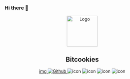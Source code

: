 ### Hi there 👋
<p align="center">
 <img width="100px" src="assets/bitcookies.svg" align="center" alt="Logo" />
 <h2 align="center">Bitcookies</h2>
</p>
<p align="center">
  <a href="https://ipmoz.com"> img	 </a>
  <a href="https://github.com/cdprf">
  	<img alt="Github" src="https://img.shields.io/badge/GitHub-100000?style=for-the-badge&logo=github&logoColor=white" />
  </a>
  <img alt="icon" src="https://img.shields.io/badge/Windows-0078D6?style=for-the-badge&logo=windows&logoColor=white" />
  <img alt="icon" src="https://img.shields.io/badge/macOS-000000?style=for-the-badge&logo=apple&logoColor=white" />
  <img alt="icon" src="https://img.shields.io/badge/Linux-f75927?style=for-the-badge&logo=Linux&logoColor=white" />
  <img alt="icon" src="https://api.visitorbadge.io/api/visitors?path=https%3A%2F%2Fgithub.com%2Fcdprf&labelColor=%23000000&countColor=%23ff8a65" />
</p>

<!--
**cdprf/cdprf** is a ✨ _special_ ✨ repository because its `README.md` (this file) appears on your GitHub profile.

Here are some ideas to get you started:

- 🔭 I’m currently working on ...
- 🌱 I’m currently learning ...
- 👯 I’m looking to collaborate on ...
- 🤔 I’m looking for help with ...
- 💬 Ask me about ...
- 📫 How to reach me: ...
- 😄 Pronouns: ...
- ⚡ Fun fact: ...
-->
